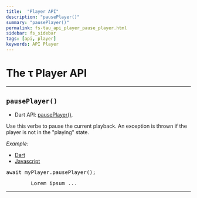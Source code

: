 ```yaml
---
title:  "Player API"
description: "pausePlayer()"
summary: "pausePlayer()"
permalink: fs-tau_api_player_pause_player.html
sidebar: fs_sidebar
tags: [api, player]
keywords: API Player
---
```

# The &tau; Player API


---------------------------------------------------------------------------------------------------------------------------------

## `pausePlayer()`

- Dart API: [pausePlayer()](pages/flutter-sound/api/player/FlutterSoundPlayer/pausePlayer.html).

Use this verbe to pause the current playback. An exception is thrown if the player is not in the "playing" state.

*Example:*
<ul id="profileTabs" class="nav nav-tabs">
    <li class="active"><a href="#dart" data-toggle="tab">Dart</a></li>
    <li><a href="#javascript" data-toggle="tab">Javascript</a></li>
</ul>
<div class="tab-content">

<div role="tabpanel" class="tab-pane active" id="dart">

<pre>
await myPlayer.pausePlayer();
</pre>

</div>

<div role="tabpanel" class="tab-pane" id="javascript">
<pre>
        Lorem ipsum ...
</pre>
</div>

</div>

--------------------------------------------------------------------------------------------------------------------------------
